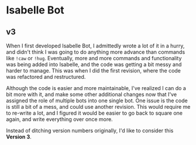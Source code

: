 # Isabelle Bot
## v3

When I first developed Isabelle Bot, I admittedly wrote a lot of it in a hurry, and didn't think I was going to do anything more advance than commands like `!caw` or `!hug`. Eventually, more and more commands and functionality was being added into Isabelle, and the code was getting a bit messy and harder to manage. This was when I did the first revision, where the code was refactored and restructured.

Although the code is easier and more maintainable, I've realized I can do a bit more with it, and make some other additional changes now that I've assigned the role of multiple bots into one single bot. One issue is the code is still a bit of a mess, and could use another revision. This would require me to re-write a lot, and I figured it would be easier to go back to square one again, and write everything over once more.

Instead of ditching version numbers originally, I'd like to consider this **Version 3**.
